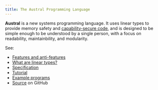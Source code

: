 ```yaml
---
title: The Austral Programming Language
---
```


**Austral** is a new systems programming language. It uses linear types to
provide memory safety and [capability-secure code][cap], and is designed to be
simple enough to be understood by a single person, with a focus on readability,
maintainbility, and modularity.

See:

- [Features and anti-features](/features)
- [What are linear types?](/linear-types)
- [Specification](/spec)
- [Tutorial](/tutorial)
- [Example programs](/examples)
- [Source][source] on GitHub

[cap]: https://en.wikipedia.org/wiki/Capability-based_security
[source]: https://github.com/austral/austral/
